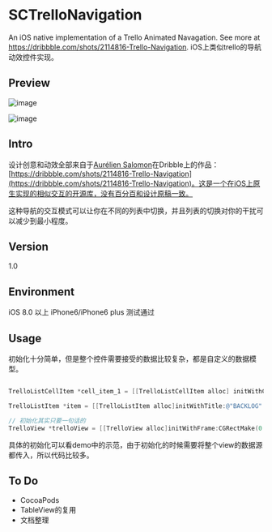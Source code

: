 # SCTrelloNavigation
An iOS native implementation of a Trello Animated Navagation. See more at https://dribbble.com/shots/2114816-Trello-Navigation. iOS上类似trello的导航动效控件实现。

## Preview 
![image](https://raw.githubusercontent.com/SergioChan/SCTrelloNavigation/master/Image/preview.png)

![image](https://raw.githubusercontent.com/SergioChan/SCTrelloNavigation/master/Image/previewgif.gif)

## Intro

设计创意和动效全部来自于[Aurélien Salomon](https://dribbble.com/aureliensalomon)在Dribble上的作品：[https://dribbble.com/shots/2114816-Trello-Navigation](https://dribbble.com/shots/2114816-Trello-Navigation)。这是一个在iOS上原生实现的相似交互的开源库，没有百分百和设计原稿一致。

这种导航的交互模式可以让你在不同的列表中切换，并且列表的切换对你的干扰可以减少到最小程度。

## Version
1.0

## Environment
iOS 8.0 以上 iPhone6/iPhone6 plus 测试通过

## Usage

初始化十分简单，但是整个控件需要接受的数据比较复杂，都是自定义的数据模型。

```Objective-C

TrelloListCellItem *cell_item_1 = [[TrelloListCellItem alloc] initWithContent:@"Have a pleasant afternoon" image:[UIImage imageNamed:@"testImage3"] type:SCTrelloCellItemRed];

TrelloListItem *item = [[TrelloListItem alloc]initWithTitle:@"BACKLOG" level:3 rowNumber:3 rowItems:t_array];

// 初始化其实只要一句话的
TrelloView *trelloView = [[TrelloView alloc]initWithFrame:CGRectMake(0.0f, 0.0f, ScreenWidth, ScreenHeight) listArray:@[item]];
```
具体的初始化可以看demo中的示范，由于初始化的时候需要将整个view的数据源都传入，所以代码比较多。

## To Do

* CocoaPods
* TableView的复用
* 文档整理





